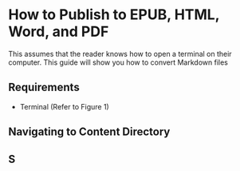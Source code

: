 # How to Publish to EPUB, HTML, Word, and PDF

This assumes that the reader knows how to open a terminal on their computer.  This guide will show you how to convert Markdown files 

## Requirements

- Terminal (Refer to Figure 1)


## Navigating to Content Directory

## S
